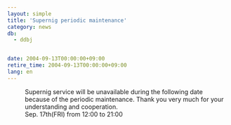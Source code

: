 ```yaml
---
layout: simple
title: 'Supernig periodic maintenance'
category: news
db:
  - ddbj


date: 2004-09-13T00:00:00+09:00
retire_time: 2004-09-13T00:00:00+09:00
lang: en
---
```


<dd>Supernig service will be unavailable during the following date because of the periodic maintenance. Thank you very much for your understanding and cooperation.
<dd>Sep. 17th(FRI) from 12:00 to 21:00</dd>
</dd>
